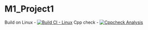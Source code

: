 # M1_Project1 
Build on Linux - [![Build CI - Linux](https://github.com/KrHarshitha/M1_Project1/actions/workflows/c-cpp.yml/badge.svg)](https://github.com/KrHarshitha/M1_Project1/actions/workflows/c-cpp.yml)
Cpp check - [![Cppcheck Analysis](https://github.com/KrHarshitha/M1_Project1/actions/workflows/cppcheck.yml/badge.svg)](https://github.com/KrHarshitha/M1_Project1/actions/workflows/cppcheck.yml)
